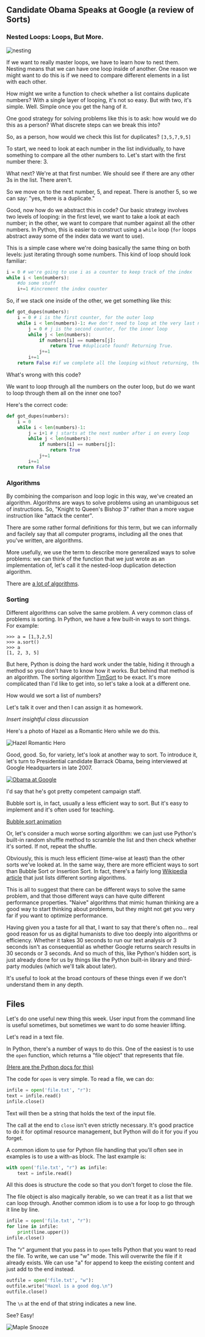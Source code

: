## Candidate Obama Speaks at Google (a review of Sorts)

### Nested Loops: Loops, But More.

![nesting](assets/nesting.gif)

If we want to really master loops, we have to learn how to nest them. Nesting means that we can have one loop inside of another. One reason we might want to do this is if we need to compare different elements in a list with each other.

How might we write a function to check whether a list contains duplicate numbers? With a single layer of looping, it's not so easy. But with two, it's simple. Well. Simple once you get the hang of it.

One good strategy for solving problems like this is to ask: how would we do this as a person? What discrete steps can we break this into? 

So, as a person, how would we check this list for duplicates? `[3,5,7,9,5]`

To start, we need to look at each number in the list individually, to have something to compare all the other numbers to. Let's start with the first number there: 3.

What next? We're at that first number. We should see if there are any other 3s in the list. There aren't.

So we move on to the next number, 5, and repeat. There is another 5, so we can say: "yes, there is a duplicate."

Good, now how do we abstract this in code? Our basic strategy involves two levels of looping: in the first level, we want to take a look at each number; in the other, we want to compare that number against all the other numbers. In Python, this is easier to construct using a `while` loop (`for` loops abstract away some of the index data we want to use).

This is a simple case where we're doing basically the same thing on both levels: just iterating through some numbers. This kind of loop should look familiar:

```python
i = 0 # we're going to use i as a counter to keep track of the index
while i < len(numbers):
    #do some stuff
    i+=1 #increment the index counter
```

So, if we stack one inside of the other, we get something like this:

```python
def got_dupes(numbers):
    i = 0 # i is the first counter, for the outer loop
    while i < len(numbers)-1: #we don't need to loop at the very last number on the outside loop because there's nothing to compare it to
        j = 0 # j is the second counter, for the inner loop
        while j < len(numbers):
            if numbers[i] == numbers[j]:
                return True #duplicate found! Returning True.
            j+=1
        i+=1
    return False #if we complete all the looping without returning, there must not have been any duplicates
```

What's wrong with this code?

We want to loop through all the numbers on the outer loop, but do we want to loop through them all on the inner one too?

Here's the correct code:

```python
def got_dupes(numbers):
    i = 0
    while i < len(numbers)-1: 
        j = i+1 # j starts at the next number after i on every loop
        while j < len(numbers):
            if numbers[i] == numbers[j]:
                return True
            j+=1
        i+=1
    return False
```

### Algorithms

By combining the comparison and loop logic in this way, we've created an algorithm. Algorithms are ways to solve problems using an unambiguous set of instructions. So, "Knight to Queen's Bishop 3" rather than a more vague instruction like "attack the center". 

There are some rather formal definitions for this term, but we can informally and facilely say that all computer programs, including all the ones that you've written, are algorithms.

More usefully, we use the term to describe more generalized ways to solve problems: we can think of the function that we just wrote as an implementation of, let's call it the nested-loop duplication detection algorithm. 

There are [a lot of algorithms](https://en.wikipedia.org/wiki/List_of_algorithms).

### Sorting

Different algorithms can solve the same problem. A very common class of problems is sorting. In Python, we have a few built-in ways to sort things. For example:

```
>>> a = [1,3,2,5]
>>> a.sort()
>>> a
[1, 2, 3, 5]
```

But here, Python is doing the hard work under the table, hiding it through a method so you don't have to know how it works. But behind that method is an algorithm. The sorting algorithm [TimSort](https://en.wikipedia.org/wiki/Timsort) to be exact. It's more complicated than I'd like to get into, so let's take a look at a different one.

How would we sort a list of numbers?

Let's talk it over and then I can assign it as homework.

*Insert insightful class discussion*

Here's a photo of Hazel as a Romantic Hero while we do this.

![Hazel Romantic Hero](./assets/hazel_romantic_hero.jpg)

Good, good. So, for variety, let's look at another way to sort. To introduce it, let's turn to Presidential candidate Barrack Obama, being interviewed at Google Headquarters in late 2007.

[![Obama at Google](https://img.youtube.com/vi/k4RRi_ntQc8/0.jpg)](https://www.youtube.com/watch?v=k4RRi_ntQc8)

I'd say that he's got pretty competent campaign staff.

Bubble sort is, in fact, usually a less efficient way to sort. But it's easy to implement and it's often used for teaching.

[Bubble sort animation](https://upload.wikimedia.org/wikipedia/commons/c/c8/Bubble-sort-example-300px.gif)

Or, let's consider a much worse sorting algorithm: we can just use Python's built-in random shuffle method to scramble the list and then check whether it's sorted. If not, repeat the shuffle.

Obviously, this is much less efficient (time-wise at least) than the other sorts we've looked at. In the same way, there are more efficient ways to sort than Bubble Sort or Insertion Sort. In fact, there's a fairly long [Wikipedia article](https://en.wikipedia.org/wiki/Sorting_algorithm) that just lists different sorting algorithms.

This is all to suggest that there can be different ways to solve the same problem, and that those different ways can have quite different performance properties. "Naive" algorithms that mimic human thinking are a good way to start thinking about problems, but they might not get you very far if you want to optimize performance.

Having given you a taste for all that, I want to say that there's often no... real good reason for us as digital humanists to dive too deeply into algorithms or efficiency. Whether it takes 30 seconds to run our text analysis or 3 seconds isn't as consequential as whether Google returns search results in 30 seconds or 3 seconds. And so much of this, like Python's hidden sort, is just already done for us by things like the Python built-in library and third-party modules (which we'll talk about later).

It's useful to look at the broad contours of these things even if we don't understand them in any depth.

## Files

Let's do one useful new thing this week. User input from the command line is useful sometimes, but sometimes we want to do some heavier lifting.

Let's read in a text file.

In Python, there's a number of ways to do this. One of the easiest is to use the `open` function, which returns a "file object" that represents that file. 

[(Here are the Python docs for this)](https://docs.python.org/3/tutorial/inputoutput.html#reading-and-writing-files)

The code for `open` is very simple. To read a file, we can do:

```python
infile = open('file.txt', "r"):
text = infile.read()
infile.close()
```

Text will then be a string that holds the text of the input file.

The call at the end to `close` isn't even strictly necessary. It's good practice to do it for optimal resource management, but Python will do it for you if you forget.

A common idiom to use for Python file handling that you'll often see in examples is to use a with-as block. The last example is:

```python
with open('file.txt', "r") as infile:
    text = infile.read()
```

All this does is structure the code so that you don't forget to close the file.

The file object is also magically iterable, so we can treat it as a list that we can loop through. Another common idiom is to use a for loop to go through it line by line.

```python
infile = open('file.txt', "r"):
for line in infile:
    print(line.upper())
infile.close()
```

The "r" argument that you pass in to `open` tells Python that you want to read the file. To write, we can use "w" mode. This will overwrite the file if it already exists. We can use "a" for append to keep the existing content and just add to the end instead.

```python
outfile = open('file.txt', "w"):
outfile.write("Hazel is a good dog.\n")
outfile.close()
```

The `\n` at the end of that string indicates a new line.

See? Easy!

![Maple Snooze](./assets/maple_snooze.JPG)